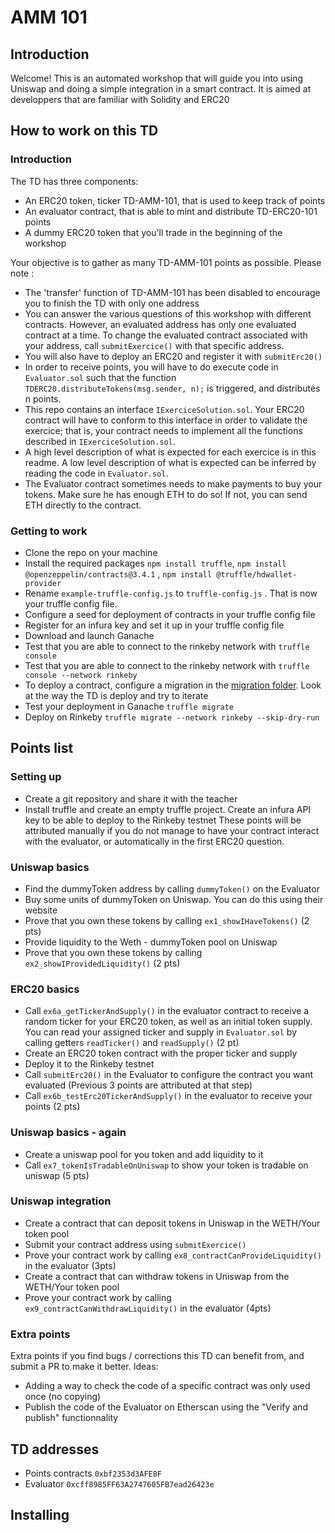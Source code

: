 # AMM 101

## Introduction
Welcome! This is an automated workshop that will guide you into using Uniswap and doing a simple integration in a smart contract.
It is aimed at developpers that are familiar with Solidity and ERC20 

## How to work on this TD
### Introduction
The TD has three components:
- An ERC20 token, ticker TD-AMM-101, that is used to keep track of points 
- An evaluator contract, that is able to mint and distribute TD-ERC20-101 points
- A dummy ERC20 token that you'll trade in the beginning of the workshop

Your objective is to gather as many TD-AMM-101 points as possible. Please note :
- The 'transfer' function of TD-AMM-101 has been disabled to encourage you to finish the TD with only one address
- You can answer the various questions of this workshop with different contracts. However, an evaluated address has only one evaluated contract at a time. To change the evaluated contract associated with your address, call `submitExercice()`  with that specific address.
- You will also have to deploy an ERC20 and register it with `submitErc20()`  
- In order to receive points, you will have to do execute code in `Evaluator.sol` such that the function `TDERC20.distributeTokens(msg.sender, n);` is triggered, and distributes n points.
- This repo contains an interface `IExerciceSolution.sol`. Your ERC20 contract will have to conform to this interface in order to validate the exercice; that is, your contract needs to implement all the functions described in `IExerciceSolution.sol`. 
- A high level description of what is expected for each exercice is in this readme. A low level description of what is expected can be inferred by reading the code in `Evaluator.sol`.
- The Evaluator contract sometimes needs to make payments to buy your tokens. Make sure he has enough ETH to do so! If not, you can send ETH directly to the contract.

### Getting to work
- Clone the repo on your machine
- Install the required packages `npm install truffle`, `npm install @openzeppelin/contracts@3.4.1` , `npm install @truffle/hdwallet-provider`
- Rename `example-truffle-config.js` to `truffle-config.js` . That is now your truffle config file.
- Configure a seed for deployment of contracts in your truffle config file
- Register for an infura key and set it up in your truffle config file
- Download and launch Ganache
- Test that you are able to connect to the rinkeby network with `truffle console`
- Test that you are able to connect to the rinkeby network with `truffle console --network rinkeby`
- To deploy a contract, configure a migration in the [migration folder](migrations). Look at the way the TD is deploy and try to iterate
- Test your deployment in Ganache `truffle migrate`
- Deploy on Rinkeby `truffle migrate --network rinkeby --skip-dry-run`


## Points list
### Setting up
- Create a git repository and share it with the teacher
- Install truffle and create an empty truffle project. Create an infura API key to be able to deploy to the Rinkeby testnet
These points will be attributed manually if you do not manage to have your contract interact with the evaluator, or automatically in the first ERC20 question.

### Uniswap basics
- Find the dummyToken address by calling `dummyToken()` on the Evaluator
- Buy some units of dummyToken on Uniswap. You can do this using their website
- Prove that you own these tokens by calling `ex1_showIHaveTokens()` (2 pts)
- Provide liquidity to the Weth - dummyToken pool on Uniswap
- Prove that you own these tokens by calling `ex2_showIProvidedLiquidity()` (2 pts)

### ERC20 basics
- Call  `ex6a_getTickerAndSupply()` in the evaluator contract to receive a random ticker for your ERC20 token, as well as an initial token supply. You can read your assigned ticker and supply in `Evaluator.sol` by calling getters `readTicker()` and `readSupply()`  (2 pt)
- Create an ERC20 token contract with the proper ticker and supply 
- Deploy it to the Rinkeby testnet 
- Call `submitErc20()` in the Evaluator to configure the contract you want evaluated (Previous 3 points are attributed at that step)
- Call `ex6b_testErc20TickerAndSupply()` in the evaluator to receive your points (2 pts) 

### Uniswap basics - again
- Create a uniswap pool for you token and add liquidity to it
- Call `ex7_tokenIsTradableOnUniswap` to show your token is tradable on uniswap (5 pts)

### Uniswap integration
- Create a contract that can deposit tokens in Uniswap in the WETH/Your token pool
- Submit your contract address using `submitExercice()` 
- Prove your contract work by calling `ex8_contractCanProvideLiquidity()` in the evaluator (3pts)
- Create a contract that can withdraw tokens in Uniswap from the WETH/Your token pool
- Prove your contract work by calling `ex9_contractCanWithdrawLiquidity()` in the evaluator (4pts)

### Extra points
Extra points if you find bugs / corrections this TD can benefit from, and submit a PR to make it better.  Ideas:
- Adding a way to check the code of a specific contract was only used once (no copying) 
- Publish the code of the Evaluator on Etherscan using the "Verify and publish" functionnality 

## TD addresses
- Points contracts `0xbf2353d3AFE8F`
- Evaluator `0xcff8985FF63A2747605FB7ead26423e`

## Installing


